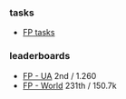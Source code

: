 ### tasks
- [FP tasks](https://www.hackerrank.com/domains/fp?filters%5Bstatus%5D%5B%5D=unsolved)

### leaderboards

- [FP - UA](https://www.hackerrank.com/leaderboard?filter=Ukraine&filter_on=country&page=1&track=fp&type=practice) 2nd / 1.260
- [FP - World](https://www.hackerrank.com/leaderboard?page=13&track=fp&type=practice) 231th / 150.7k
